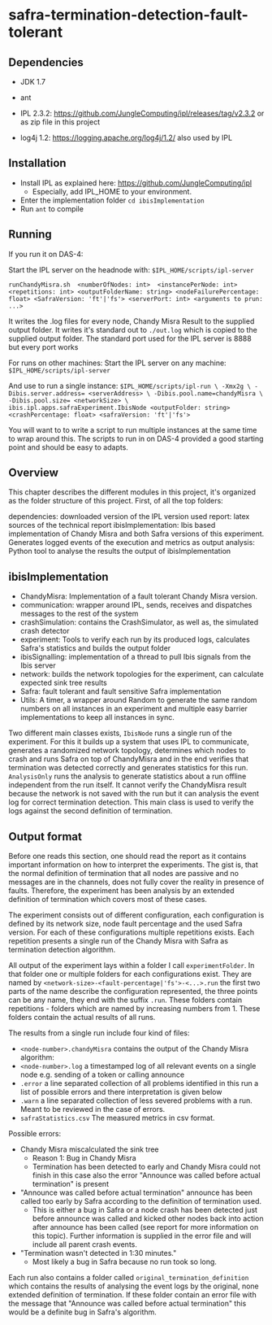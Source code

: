 # safra-termination-detection-fault-tolerant

## Dependencies
 * JDK 1.7
 * ant

 * IPL 2.3.2: https://github.com/JungleComputing/ipl/releases/tag/v2.3.2
    or as zip file in this project
 
 * log4j 1.2: https://logging.apache.org/log4j/1.2/
     also used by IPL

## Installation
* Install IPL as explained here: https://github.com/JungleComputing/ipl
  * Especially, add IPL_HOME to your environment.
* Enter the implementation folder `cd ibisImplementation`
* Run `ant` to compile

## Running

If you run it on DAS-4:

Start the IPL server on the headnode with:
`$IPL_HOME/scripts/ipl-server`
 
`runChandyMisra.sh 
  <numberOfNodes: int> 
  <instancePerNode: int> 
  <repetitions: int>
  <outputFolderName: string>
  <nodeFailurePercentage: float>
  <SafraVersion: 'ft'|'fs'>
  <serverPort: int> <arguments to prun: ...>` 

It writes the .log files for every node, Chandy Misra Result to the supplied 
output folder. It writes it's standard out to `./out.log` which is copied
to the supplied output folder.
The standard port used for the IPL server is 8888 but every port works

For runs on other machines:
Start the IPL server on any machine: 
`$IPL_HOME/scripts/ipl-server`

And use to run a single instance:
`$IPL_HOME/scripts/ipl-run \
    -Xmx2g \
    -Dibis.server.address= <serverAddress> \
    -Dibis.pool.name=chandyMisra \
    -Dibis.pool.size= <networkSize> \
    ibis.ipl.apps.safraExperiment.IbisNode <outputFolder: string> <crashPercentage: float> <safraVersion: 'ft'|'fs'> `

You will want to to write a script to run multiple instances at the same time to wrap around this.
The scripts to run in on DAS-4 provided a good starting point and should be easy to adapts.

## Overview
This chapter describes the different modules in this project, it's organized
as the folder structure of this project. First, of all the top folders:

dependencies: downloaded version of the IPL version used
report: latex sources of the technical report
ibisImplementation: Ibis based implementation of Chandy Misra and both Safra versions
  of this experiment. Generates logged events of the execution and metrics as output
analysis: Python tool to analyse the results the output of ibisImplementation

## ibisImplementation

* ChandyMisra: Implementation of a fault tolerant Chandy Misra version.
* communication: wrapper around IPL, sends, receives and dispatches messages
   to the rest of the system
* crashSimulation: contains the CrashSimulator, as well as, the simulated crash detector
* experiment: Tools to verify each run by its produced logs, calculates Safra's statistics and builds the output folder
* ibisSignalling: implementation of a thread to pull Ibis signals from the Ibis server
* network: builds the network topologies for the experiment, can calculate expected sink tree results
* Safra: fault tolerant and fault sensitive Safra implementation
* Utils: A timer, a wrapper around Random to generate the same random numbers on all instances in an experiment and 
    multiple easy barrier implementations to keep all instances in sync.
    
Two different main classes exists, `IbisNode` runs a single run of the experiment.
For this it builds up a system that uses IPL to communicate, generates a randomized network topology, determines
which nodes to crash and runs Safra on top of ChandyMisra and in the end verifies that termination was detected correctly
and generates statistics for this run.
`AnalysisOnly` runs the analysis to generate statistics about a run offline independent from the run itself.
It cannot verify the ChandyMisra result because the network is not saved with the run but it can
analysis the event log for correct termination detection. This main class is used to verify the logs against
the second definition of termination.


## Output format

Before one reads this section, one should read the report as it contains important information on how to interpret
the experiments. The gist is, that the normal definition of termination that all nodes are passive and no messages
are in the channels, does not fully cover the reality in presence of faults. Therefore, the experiment has been
analysis by an extended definition of termination which covers most of these cases.

The experiment consists out of different configuration, each configuration is
defined by its network size, node fault percentage and the used Safra version.
For each of these configurations multiple repetitions exists. Each repetition
presents a single run of the Chandy Misra with Safra as termination detection 
algorithm.

All output of the experiment lays within a folder I call `experimentFolder`.
In that folder one or multiple folders for each configurations exist.
They are named by `<network-size>-<fault-percentage|'fs'>-<...>.run`
the first two parts of the name describe the configuration represented, 
the three points can be any name, they end with the suffix `.run`.
These folders contain repetitions - folders which are named by increasing numbers
from 1. These folders contain the actual results of all runs.

The results from a single run include four kind of files:
 * `<node-number>.chandyMisra` contains the output of the Chandy Misra algorithm: <nodeNumber> <distance> <parent>
 * `<node-number>.log` a timestamped log of all relevant events on a single node e.g. sending of a token or calling announce
 * `.error` a line separated collection of all problems identified in this run a list of possible errors and there interpretation is given below
 * `.warn` a line separated collection of less severed problems with a run. Meant to be reviewed in the case of errors.
 * `safraStatistics.csv` The measured metrics in csv format.
 
Possible errors:
 * Chandy Misra miscalculated the sink tree
   * Reason 1: Bug in Chandy Misra
   * Termination has been detected to early and Chandy Misra could not finish in 
     this case also the error "Announce was called before actual termination" is present
 * "Announce was called before actual termination" announce has been called too early by Safra according
   to the definition of termination used. 
     * This is either a bug in Safra or a node crash has been detected just before announce was called and kicked other nodes
       back into action after announce has been called (see report for more information on this topic). 
       Further information is supplied in the error file and will include all parent crash events.
 * "Termination wasn't detected in 1:30 minutes." 
   * Most likely a bug in Safra because no run took so long.
   
Each run also contains a folder called `original_termination_definition` which
contains the results of analysing the event logs by the original, none extended  definition
of termination. If these folder contain an error file with the message that "Announce was called before actual termination" this
would be a definite bug in Safra's algorithm.
        